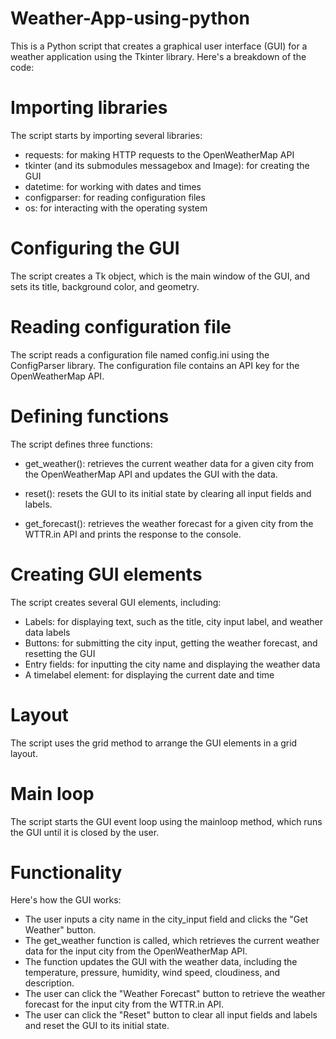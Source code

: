 # Weather-App-using-python
This is a Python script that creates a graphical user interface (GUI) for a weather application using the Tkinter library. Here's a breakdown of the code:

# Importing libraries

The script starts by importing several libraries:

- requests: for making HTTP requests to the OpenWeatherMap API
- tkinter (and its submodules messagebox and Image): for creating the GUI
- datetime: for working with dates and times
- configparser: for reading configuration files
- os: for interacting with the operating system

# Configuring the GUI

The script creates a Tk object, which is the main window of the GUI, and sets its title, background color, and geometry.

# Reading configuration file

The script reads a configuration file named config.ini using the ConfigParser library. The configuration file contains an API key for the OpenWeatherMap API.

# Defining functions

The script defines three functions:

- get_weather(): retrieves the current weather data for a given city from the OpenWeatherMap API and updates the GUI with the data.

- reset(): resets the GUI to its initial state by clearing all input fields and labels.

- get_forecast(): retrieves the weather forecast for a given city from the WTTR.in API and prints the response to the console.

# Creating GUI elements
The script creates several GUI elements, including:

- Labels: for displaying text, such as the title, city input label, and weather data labels
- Buttons: for submitting the city input, getting the weather forecast, and resetting the GUI
- Entry fields: for inputting the city name and displaying the weather data
- A timelabel element: for displaying the current date and time

# Layout
The script uses the grid method to arrange the GUI elements in a grid layout.

# Main loop
The script starts the GUI event loop using the mainloop method, which runs the GUI until it is closed by the user.

# Functionality

Here's how the GUI works:

- The user inputs a city name in the city_input field and clicks the "Get Weather" button.
- The get_weather function is called, which retrieves the current weather data for the input city from the OpenWeatherMap API.
- The function updates the GUI with the weather data, including the temperature, pressure, humidity, wind speed, cloudiness, and description.
- The user can click the "Weather Forecast" button to retrieve the weather forecast for the input city from the WTTR.in API.
- The user can click the "Reset" button to clear all input fields and labels and reset the GUI to its initial state.
